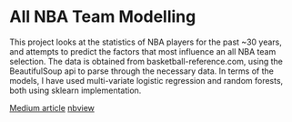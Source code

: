 # All NBA Team Modelling

This project looks at the statistics of NBA players for the past ~30 years, and attempts to predict the factors that most influence an all NBA team selection. The data is obtained from basketball-reference.com, using the BeautifulSoup api to parse through the necessary data. In terms of the models, I have used multi-variate logistic regression and random forests, both using sklearn implementation. 

[Medium article](https://jackycen78.medium.com/predicting-the-all-nba-teams-6868663dfc86)
[nbview](https://nbviewer.jupyter.org/github/jackycen78/allnba/blob/main/allNBA.ipynb)
